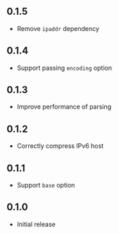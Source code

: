 ## 0.1.5

* Remove `ipaddr` dependency

## 0.1.4

* Support passing `encoding` option

## 0.1.3

* Improve performance of parsing

## 0.1.2

* Correctly compress IPv6 host

## 0.1.1

* Support `base` option

## 0.1.0

* Initial release
